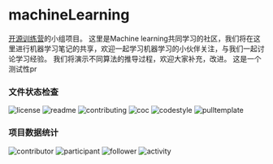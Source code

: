 # machineLearning
[开源训练营](https://github.com/FoolBit/Open-source-training-camp)的小组项目。
这里是Machine learning共同学习的社区，我们将在这里进行机器学习笔记的共享，欢迎一起学习机器学习的小伙伴关注，与我们一起讨论学习经验。
我们将演示不同算法的推导过程，欢迎大家补充，改进。
这是一个测试性pr

### 文件状态检查

![license](http://github.zhangqx.com/file-checker/github/aaa2222339/machineLearning?path=LICENSE)
![readme](http://github.zhangqx.com/file-checker/github/aaa2222339/machineLearning?path=README.md)
![contributing](http://github.zhangqx.com/file-checker/github/aaa2222339/machineLearning?path=CONTRIBUTING.md)
![coc](http://github.zhangqx.com/file-checker/github/aaa2222339/machineLearning?path=CODE_OF_CONDUCT.md)
![codestyle](http://github.zhangqx.com/file-checker/github/aaa2222339/machineLearning?path=CODE_STYLE.md)
![pulltemplate](http://github.zhangqx.com/file-checker/github/aaa2222339/machineLearning?path=.github/PULL_REQUEST_TEMPLATE.md)

### 项目数据统计

![contributor](http://github.zhangqx.com/data/github/aaa2222339/machineLearning?type=contributor)
![participant](http://github.zhangqx.com/data/github/aaa2222339/machineLearning?type=participant)
![follower](http://github.zhangqx.com/data/github/aaa2222339/machineLearning?type=follower)
![activity](http://github.zhangqx.com/data/github/1499140578/Medical-AI?type=activity)

